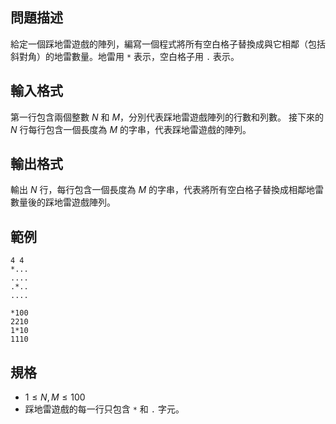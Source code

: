## 問題描述

給定一個踩地雷遊戲的陣列，編寫一個程式將所有空白格子替換成與它相鄰（包括斜對角）的地雷數量。地雷用 `*` 表示，空白格子用 `.` 表示。

## 輸入格式

第一行包含兩個整數 $N$ 和 $M$，分別代表踩地雷遊戲陣列的行數和列數。
接下來的 $N$ 行每行包含一個長度為 $M$ 的字串，代表踩地雷遊戲的陣列。

## 輸出格式

輸出 $N$ 行，每行包含一個長度為 $M$ 的字串，代表將所有空白格子替換成相鄰地雷數量後的踩地雷遊戲陣列。

## 範例
```input1
4 4
*...
....
.*..
....
```

```output1
*100
2210
1*10
1110
```

## 規格

- $1 \leq N, M \leq 100$
- 踩地雷遊戲的每一行只包含 `*` 和 `.` 字元。
